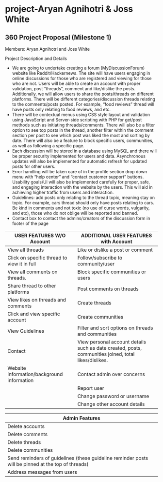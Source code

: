 # project-Aryan Agnihotri & Joss White 

## 360 Project Proposal (Milestone 1)

Members: Aryan Agnihotri and Joss White

Project Description and Details

- We are going to undertake creating a forum (MyDiscussionForum) website like Reddit/Hackernews. The site will have users engaging in online discussions for those who are registered and viewing for those who are not. Users will be able to create an account with proper validation, post “threads”, comment and like/dislike the posts. Additionally, we will allow users to share the posts/threads on different platforms. There will be different categories/discussion threads relating to the comments/posts posted. For example, “food reviews” thread will have posts only relating to food reviews, and etc.
- There will be contextual menus using CSS style layout and validation using JavaScript and Server-side scripting with PHP for get/post methods such as initiating threads/comments.  There will also be a filter option to see top posts in the thread, another filter within the comment section per post to see which post was liked the most and sorting by date. There will also be a feature to block specific users, communities, as well as following a specific page.
- Each discussion will be stored in a database using MySQL and there will be proper security implemented for users and data. Asynchronous updates will also be implemented for automatic refresh for updated posts for other users.
- Error handling will be taken care of in the profile section drop down menu with “help center” and “contact customer support” buttons. Usability goals/UI will also be implemented carefully for proper, safe, and engaging interaction with the website by the users. This will aid in achieving higher traffic from users and interaction.
- Guidelines: add posts only relating to the thread topic, meaning stay on topic. For example, cars thread should only have posts relating to cars. Be kind in comments and not toxic (no use of curse words, vulgarity, and etc), those who do not oblige will be reported and banned.
- Contact box to contact the admins/creators of the discussion form in footer of the page

| USER FEATURES W/O Account |  ADDITIONAL USER FEATURES with Account |
| --- | --- |
| View all threads  | Like or dislike a post or comment |
| Click on specific thread to view it in full | Follow/subscribe to community/user |
| View all comments on threads. | Block specific communities or users |
| Share thread to other platforms | Post comments on threads |
| View likes on threads and comments | Create threads  |
| Click and view specific account | Create communities |
| View Guidelines | Filter and sort options on threads and communities |
| Contact  | View personal account details such as date created, posts, communities joined, total likes/dislikes. |
| Website information/background information | Contact admin over concerns |
|  | Report user |
|  | Change password or username |
|  | Change other account details  |

| Admin Features |
| --- |
| Delete accounts |
| Delete comments |
| Delete threads |
| Delete communities |
| Send reminders of guidelines (these guideline reminder posts will be pinned at the top of threads) |
| Address messages from users |
